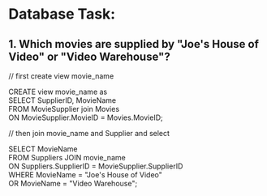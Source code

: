 # Database Task:

## 1. Which movies are supplied by "Joe's House of Video" or "Video Warehouse"?

// first create view movie_name

CREATE view movie_name as\
SELECT SupplierID, MovieName\
FROM MovieSupplier join Movies\
ON MovieSupplier.MovieID = Movies.MovieID;

// then join movie_name and Supplier and select 

SELECT MovieName\
FROM Suppliers JOIN movie_name\
ON Suppliers.SupplierID = MovieSupplier.SupplierID\
WHERE MovieName = "Joe's House of Video"\
OR MovieName = "Video Warehouse"; 
